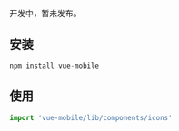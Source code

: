 开发中，暂未发布。  

## 安装  
```js
npm install vue-mobile
```

## 使用  
```js
import 'vue-mobile/lib/components/icons'
```
